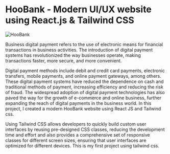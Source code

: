 # HooBank - Modern UI/UX website using React.js & Tailwind CSS

![HooBank](https://i.ibb.co/BK1Hn0x/Screenshot-2022-08-08-at-4-05-48-PM.png)


Business digital payment refers to the use of electronic means for financial transactions in business activities. The introduction of digital payment systems has revolutionized the way businesses operate, making transactions faster, more secure, and more convenient. 

Digital payment methods include debit and credit card payments, electronic transfers, mobile payments, and online payment gateways, among others. These digital payment systems have reduced the dependence on cash and traditional methods of payment, increasing efficiency and reducing the risk of fraud. The widespread adoption of digital payment technologies has also paved the way for the growth of e-commerce and online business, further expanding the reach of digital payments in the business world. In this project, I created a modern HooBank website using React JS and Tailwind css. 

Using Tailwind CSS allows developers to quickly build custom user interfaces by reusing pre-designed CSS classes, reducing the development time and effort and also provides a comprehensive set of responsive classes for different screen sizes, ensuring that user interfaces are optimized for different devices. This is my first project using tailwind css. 
